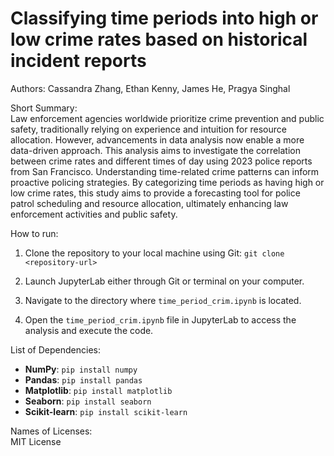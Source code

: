 # Classifying time periods into high or low crime rates based on historical incident reports

Authors: Cassandra Zhang, Ethan Kenny, James He, Pragya Singhal

Short Summary: \
Law enforcement agencies worldwide prioritize crime prevention and public safety, traditionally relying on experience and intuition for resource allocation. However, advancements in data analysis now enable a more data-driven approach. This analysis aims to investigate the correlation between crime rates and different times of day using 2023 police reports from San Francisco. Understanding time-related crime patterns can inform proactive policing strategies. By categorizing time periods as having high or low crime rates, this study aims to provide a forecasting tool for police patrol scheduling and resource allocation, ultimately enhancing law enforcement activities and public safety.

How to run:

1. Clone the repository to your local machine using Git:
`git clone <repository-url>`
3. Launch JupyterLab either through Git or terminal on your computer.

4. Navigate to the directory where `time_period_crim.ipynb` is located.

5. Open the `time_period_crim.ipynb` file in JupyterLab to access the analysis and execute the code.


List of Dependencies: 
- **NumPy**: `pip install numpy`
- **Pandas**: `pip install pandas`
- **Matplotlib**: `pip install matplotlib`
- **Seaborn**: `pip install seaborn`
- **Scikit-learn**: `pip install scikit-learn`

Names of Licenses: \
MIT License
